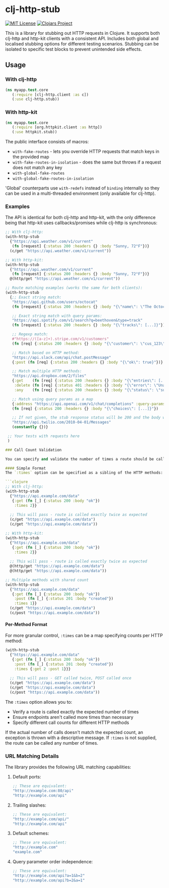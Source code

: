 # clj-http-stub 
[![MIT License](https://img.shields.io/badge/license-MIT-brightgreen.svg?style=flat)](https://www.tldrlegal.com/l/mit) 
[![Clojars Project](https://img.shields.io/clojars/v/org.clojars.bigsy/clj-http-stub.svg)](https://clojars.org/org.clojars.bigsy/clj-http-stub)

This is a library for stubbing out HTTP requests in Clojure. It supports both clj-http and http-kit clients with a consistent API. Includes both global and localised stubbing options for different testing scenarios. Stubbing can be isolated to specific test blocks to prevent unintended side effects.

## Usage

### With clj-http

```clojure
(ns myapp.test.core
   (:require [clj-http.client :as c])
   (:use clj-http.stub))
```

### With http-kit

```clojure
(ns myapp.test.core
   (:require [org.httpkit.client :as http])
   (:use httpkit.stub))
```

The public interface consists of macros:

* `with-fake-routes` - lets you override HTTP requests that match keys in the provided map
* `with-fake-routes-in-isolation` - does the same but throws if a request does not match any key
* `with-global-fake-routes`
* `with-global-fake-routes-in-isolation`

'Global' counterparts use `with-redefs` instead of `binding` internally so they can be used in
a multi-threaded environment (only available for clj-http).

### Examples

The API is identical for both clj-http and http-kit, with the only difference being that http-kit uses callbacks/promises while clj-http is synchronous:

```clojure
;; With clj-http:
(with-http-stub
  {"https://api.weather.com/v1/current"
   (fn [request] {:status 200 :headers {} :body "Sunny, 72°F"})}
  (c/get "https://api.weather.com/v1/current"))

;; With http-kit:
(with-http-stub
  {"https://api.weather.com/v1/current"
   (fn [request] {:status 200 :headers {} :body "Sunny, 72°F"})}
  @(http/get "https://api.weather.com/v1/current"))

;; Route matching examples (works the same for both clients):
(with-http-stub
  {;; Exact string match:
   "https://api.github.com/users/octocat"
   (fn [request] {:status 200 :headers {} :body "{\"name\": \"The Octocat\"}"})

   ;; Exact string match with query params:
   "https://api.spotify.com/v1/search?q=beethoven&type=track"
   (fn [request] {:status 200 :headers {} :body "{\"tracks\": [...]}"})

   ;; Regexp match:
   #"https://([a-z]+).stripe.com/v1/customers"
   (fn [req] {:status 200 :headers {} :body "{\"customer\": \"cus_123\"}"})

   ;; Match based on HTTP method:
   "https://api.slack.com/api/chat.postMessage"
   {:post (fn [req] {:status 200 :headers {} :body "{\"ok\": true}"})}

   ;; Match multiple HTTP methods:
   "https://api.dropbox.com/2/files"
   {:get    (fn [req] {:status 200 :headers {} :body "{\"entries\": [...]}"})
    :delete (fn [req] {:status 401 :headers {} :body "{\"error\": \"Unauthorized\"}"})
    :any    (fn [req] {:status 200 :headers {} :body "{\"status\": \"success\"}"})}

   ;; Match using query params as a map
   {:address "https://api.openai.com/v1/chat/completions" :query-params {:model "gpt-4"}}
   (fn [req] {:status 200 :headers {} :body "{\"choices\": [...]}"})

   ;; If not given, the stub response status will be 200 and the body will be "".
   "https://api.twilio.com/2010-04-01/Messages"
   (constantly {})}

 ;; Your tests with requests here
 )

### Call Count Validation

You can specify and validate the number of times a route should be called using the `:times` option. There are two supported formats:

#### Simple Format
The `:times` option can be specified as a sibling of the HTTP methods:

```clojure
;; With clj-http:
(with-http-stub
  {"https://api.example.com/data"
   {:get (fn [_] {:status 200 :body "ok"})
    :times 2}}
  
  ;; This will pass - route is called exactly twice as expected
  (c/get "https://api.example.com/data")
  (c/get "https://api.example.com/data"))

;; With http-kit:
(with-http-stub
  {"https://api.example.com/data"
   {:get (fn [_] {:status 200 :body "ok"})
    :times 2}}
  
  ;; This will pass - route is called exactly twice as expected
  @(http/get "https://api.example.com/data")
  @(http/get "https://api.example.com/data"))

;; Multiple methods with shared count
(with-http-stub
  {"https://api.example.com/data"
   {:get (fn [_] {:status 200 :body "ok"})
    :post (fn [_] {:status 201 :body "created"})
    :times 1}}
  (c/get "https://api.example.com/data")
  (c/post "https://api.example.com/data"))
```

#### Per-Method Format
For more granular control, `:times` can be a map specifying counts per HTTP method:

```clojure
(with-http-stub
  {"https://api.example.com/data"
   {:get (fn [_] {:status 200 :body "ok"})
    :post (fn [_] {:status 201 :body "created"})
    :times {:get 2 :post 1}}}
  
  ;; This will pass - GET called twice, POST called once
  (c/get "https://api.example.com/data")
  (c/get "https://api.example.com/data")
  (c/post "https://api.example.com/data"))
```

The `:times` option allows you to:
- Verify a route is called exactly the expected number of times
- Ensure endpoints aren't called more times than necessary
- Specify different call counts for different HTTP methods

If the actual number of calls doesn't match the expected count, an exception is thrown with a descriptive message. 
If `:times` is not supplied, the route can be called any number of times.

### URL Matching Details

The library provides the following URL matching capabilities:

1. Default ports:
   ```clojure
   ;; These are equivalent:
   "http://example.com:80/api"
   "http://example.com/api"
   ```

2. Trailing slashes:
   ```clojure
   ;; These are equivalent:
   "http://example.com/api/"
   "http://example.com/api"
   ```

3. Default schemes:
   ```clojure
   ;; These are equivalent:
   "http://example.com"
   "example.com"
   ```

4. Query parameter order independence:
   ```clojure
   ;; These are equivalent:
   "http://example.com/api?a=1&b=2"
   "http://example.com/api?b=2&a=1"
   ```

